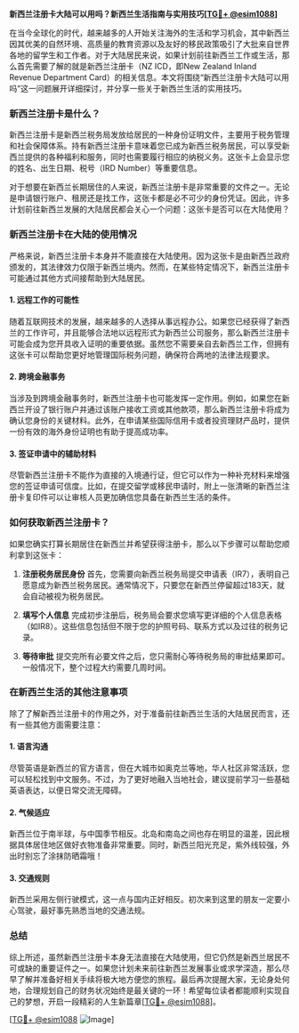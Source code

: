 **新西兰注册卡大陆可以用吗？新西兰生活指南与实用技巧[[TG💪+ @esim1088](https://t.me/s/esim1088)]**

在当今全球化的时代，越来越多的人开始关注海外的生活和学习机会，其中新西兰因其优美的自然环境、高质量的教育资源以及友好的移民政策吸引了大批来自世界各地的留学生和工作者。对于大陆居民来说，如果计划前往新西兰工作或生活，那么首先需要了解的就是新西兰注册卡（NZ ICD，即New Zealand Inland Revenue Department Card）的相关信息。本文将围绕“新西兰注册卡大陆可以用吗”这一问题展开详细探讨，并分享一些关于新西兰生活的实用技巧。

### 新西兰注册卡是什么？

新西兰注册卡是新西兰税务局发放给居民的一种身份证明文件，主要用于税务管理和社会保障体系。持有新西兰注册卡意味着您已成为新西兰税务居民，可以享受新西兰提供的各种福利和服务，同时也需要履行相应的纳税义务。这张卡上会显示您的姓名、出生日期、税号（IRD Number）等重要信息。

对于想要在新西兰长期居住的人来说，新西兰注册卡是非常重要的文件之一。无论是申请银行账户、租房还是找工作，这张卡都是必不可少的身份凭证。因此，许多计划前往新西兰发展的大陆居民都会关心一个问题：这张卡是否可以在大陆使用？

### 新西兰注册卡在大陆的使用情况

严格来说，新西兰注册卡本身并不能直接在大陆使用。因为这张卡是由新西兰政府颁发的，其法律效力仅限于新西兰境内。然而，在某些特定情况下，新西兰注册卡可能通过其他方式间接帮助到大陆居民。

#### 1. **远程工作的可能性**
随着互联网技术的发展，越来越多的人选择从事远程办公。如果您已经获得了新西兰的工作许可，并且能够合法地以远程形式为新西兰公司服务，那么新西兰注册卡可能会成为您开具收入证明的重要依据。虽然您不需要亲自去新西兰工作，但拥有这张卡可以帮助您更好地管理国际税务问题，确保符合两地的法律法规要求。

#### 2. **跨境金融事务**
当涉及到跨境金融事务时，新西兰注册卡也可能发挥一定作用。例如，如果您在新西兰开设了银行账户并通过该账户接收工资或其他款项，那么新西兰注册卡将成为确认您身份的关键材料。此外，在申请某些国际信用卡或者投资理财产品时，提供一份有效的海外身份证明也有助于提高成功率。

#### 3. **签证申请中的辅助材料**
尽管新西兰注册卡不能作为直接的入境通行证，但它可以作为一种补充材料来增强您的签证申请可信度。比如，在提交留学或移民申请时，附上一张清晰的新西兰注册卡复印件可以让审核人员更加确信您具备在新西兰生活的条件。

### 如何获取新西兰注册卡？

如果您确实打算长期居住在新西兰并希望获得注册卡，那么以下步骤可以帮助您顺利拿到这张卡：

1. **注册税务居民身份**
   首先，您需要向新西兰税务局提交申请表（IR7），表明自己愿意成为新西兰税务居民。通常情况下，只要您在新西兰停留超过183天，就会自动被视为税务居民。

2. **填写个人信息**
   完成初步注册后，税务局会要求您填写更详细的个人信息表格（如IR8）。这些信息包括但不限于您的护照号码、联系方式以及过往的税务记录。

3. **等待审批**
   提交完所有必要文件之后，您只需耐心等待税务局的审批结果即可。一般情况下，整个过程大约需要几周时间。

### 在新西兰生活的其他注意事项

除了了解新西兰注册卡的作用之外，对于准备前往新西兰生活的大陆居民而言，还有一些其他方面需要注意：

#### 1. **语言沟通**
尽管英语是新西兰的官方语言，但在大城市如奥克兰等地，华人社区非常活跃，您可以轻松找到中文服务。不过，为了更好地融入当地社会，建议提前学习一些基础英语表达，以便日常交流无障碍。

#### 2. **气候适应**
新西兰位于南半球，与中国季节相反。北岛和南岛之间也存在明显的温差，因此根据具体居住地区做好衣物准备非常重要。同时，新西兰阳光充足，紫外线较强，外出时别忘了涂抹防晒霜哦！

#### 3. **交通规则**
新西兰采用左侧行驶模式，这一点与国内正好相反。初次来到这里的朋友一定要小心驾驶，最好事先熟悉当地的交通法规。

### 总结

综上所述，虽然新西兰注册卡本身无法直接在大陆使用，但它仍然是新西兰居民不可或缺的重要证件之一。如果您计划未来前往新西兰发展事业或求学深造，那么尽早了解并准备好相关手续将极大地方便您的旅程。最后再次提醒大家，无论身处何地，合理规划自己的财务状况始终是最关键的一环！希望每位读者都能顺利实现自己的梦想，开启一段精彩的人生新篇章[[TG💪+ @esim1088](https://t.me/s/esim1088)]。

[[TG💪+ @esim1088](https://t.me/s/esim1088) ![Image](https://i.postimg.cc/4NQfJmqS/Snipaste-2025-05-13-00-14-12.png)]